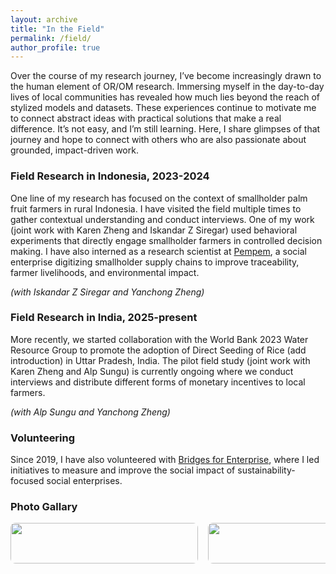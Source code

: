 ```yaml
---
layout: archive
title: "In the Field"
permalink: /field/
author_profile: true
---
```

Over the course of my research journey, I’ve become increasingly drawn to the human element of OR/OM research. Immersing myself in the day-to-day lives of local communities has revealed how much lies beyond the reach of stylized models and datasets. These experiences continue to motivate me to connect abstract ideas with practical solutions that make a real difference. It’s not easy, and I’m still learning. Here, I share glimpses of that journey and hope to connect with others who are also passionate about grounded, impact-driven work.


### Field Research in Indonesia, 2023-2024 
One line of my research has focused on the context of smallholder palm fruit farmers in rural Indonesia. I have visited the field multiple times to gather contextual understanding and conduct interviews. One of my work (joint work with Karen Zheng and Iskandar Z Siregar) used behavioral experiments that directly engage smallholder farmers in controlled decision making. I have also interned as a research scientist at [Pempem](https://www.pempem.io/), a social enterprise digitizing smallholder supply chains to improve traceability, farmer livelihoods, and environmental impact.

_(with Iskandar Z Siregar and Yanchong Zheng)_

### Field Research in India, 2025-present
More recently, we started collaboration with the World Bank 2023 Water Resource Group to promote the adoption of Direct Seeding of Rice (add introduction) in Uttar Pradesh, India. The pilot field study (joint work with Karen Zheng and Alp Sungu) is currently ongoing where we conduct interviews and distribute different forms of monetary incentives to local farmers. 

_(with Alp Sungu and Yanchong Zheng)_

### Volunteering
Since 2019, I have also volunteered with [Bridges for Enterprise](https://www.bridgesforenterprise.com/), where I led initiatives to measure and improve the social impact of sustainability-focused social enterprises.

### Photo Gallary
<div style="display: flex; overflow-x: scroll; gap: 1rem;">
  <div style="min-width: 300px; text-align: center;">
    <img src="/images/bio-photo-2.jpg" style="width: 100%; border-radius: 8px;">
    <p><em>Water access challenges in rural India</em></p>
  </div>
  <div style="min-width: 300px; text-align: center;">
    <img src="/images/bio-photo.jpg" style="width: 100%; border-radius: 8px;">
    <p><em>Field visit with farmer group, Indonesia</em></p>
  </div>
    <div style="min-width: 300px; text-align: center;">
    <img src="/images/bio-photo.jpg" style="width: 100%; border-radius: 8px;">
    <p><em>Field visit with farmer group, Indonesia</em></p>
  </div>
    <div style="min-width: 300px; text-align: center;">
    <img src="/images/image-alignment-1200x4002.jpg" style="width: 100%; border-radius: 8px;">
    <p><em>Field visit with farmer group, Indonesia</em></p>
  </div>
</div>




